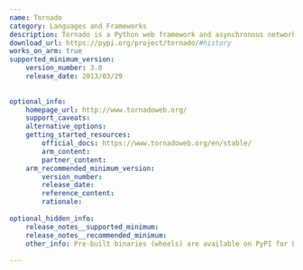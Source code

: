 ```yaml
---
name: Tornado
category: Languages and Frameworks
description: Tornado is a Python web framework and asynchronous networking library that supports handling a large number of simultaneous connections.
download_url: https://pypi.org/project/tornado/#history
works_on_arm: true
supported_minimum_version:
    version_number: 3.0
    release_date: 2013/03/29
 
 
optional_info:
    homepage_url: http://www.tornadoweb.org/
    support_caveats:
    alternative_options:
    getting_started_resources:
        official_docs: https://www.tornadoweb.org/en/stable/
        arm_content:
        partner_content:
    arm_recommended_minimum_version:
        version_number:
        release_date:
        reference_content:
        rationale:
 
optional_hidden_info:
    release_notes__supported_minimum: 
    release_notes__recommended_minimum: 
    other_info: Pre-built binaries (wheels) are available on PyPI for Linux/ARM64. Installation and Testing are done using "pip install tornado".
 
---
```


